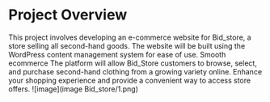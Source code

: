 # Project Overview
  This project involves developing an e-commerce website for Bid_store, a store selling all second-hand goods. The website will be built using the WordPress content management system for ease of use. Smooth ecommerce The platform will allow Bid_Store customers to browse, select, and purchase second-hand clothing from a growing variety online. Enhance your shopping experience and provide a convenient way to access store offers. 
![image](image Bid_store/1.png)
